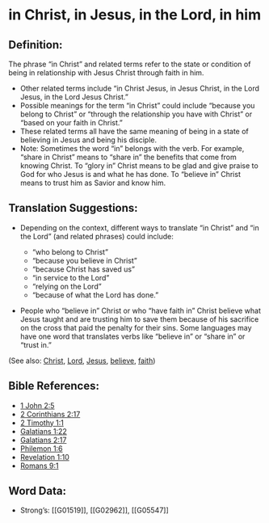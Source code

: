 # in Christ, in Jesus, in the Lord, in him

## Definition:

The phrase “in Christ” and related terms refer to the state or condition of being in relationship with Jesus Christ through faith in him.

* Other related terms include “in Christ Jesus, in Jesus Christ, in the Lord Jesus, in the Lord Jesus Christ.”
* Possible meanings for the term “in Christ” could include “because you belong to Christ” or “through the relationship you have with Christ” or “based on your faith in Christ.”
* These related terms all have the same meaning of being in a state of believing in Jesus and being his disciple.
* Note: Sometimes the word “in” belongs with the verb. For example, “share in Christ” means to “share in” the benefits that come from knowing Christ. To “glory in” Christ means to be glad and give praise to God for who Jesus is and what he has done. To “believe in” Christ means to trust him as Savior and know him.

## Translation Suggestions:

* Depending on the context, different ways to translate “in Christ” and “in the Lord” (and related phrases) could include:

    * “who belong to Christ”
    * “because you believe in Christ”
    * “because Christ has saved us”
    * “in service to the Lord”
    * “relying on the Lord”
    * “because of what the Lord has done.”

* People who “believe in” Christ or who “have faith in” Christ believe what Jesus taught and are trusting him to save them because of his sacrifice on the cross that paid the penalty for their sins. Some languages may have one word that translates verbs like “believe in” or “share in” or “trust in.”

(See also: [Christ](../kt/christ.md), [Lord](../kt/lord.md), [Jesus](../kt/jesus.md), [believe](../kt/believe.md), [faith](../kt/faith.md))

## Bible References:

* [1 John 2:5](rc://en/tn/help/1jn/02/05)
* [2 Corinthians 2:17](rc://en/tn/help/2co/02/17)
* [2 Timothy 1:1](rc://en/tn/help/2ti/01/01)
* [Galatians 1:22](rc://en/tn/help/gal/01/22)
* [Galatians 2:17](rc://en/tn/help/gal/02/17)
* [Philemon 1:6](rc://en/tn/help/phm/01/06)
* [Revelation 1:10](rc://en/tn/help/rev/01/10)
* [Romans 9:1](rc://en/tn/help/rom/09/01)

## Word Data:

* Strong’s: [[G01519]], [[G02962]], [[G05547]]

